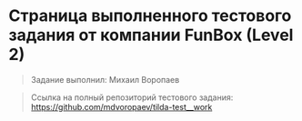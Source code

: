 # Страница выполненного тестового задания от компании FunBox (Level 2)
> Задание выполнил: Михаил Воропаев

>Ссылка на полный репозиторий тестового задания: https://github.com/mdvoropaev/tilda-test__work
